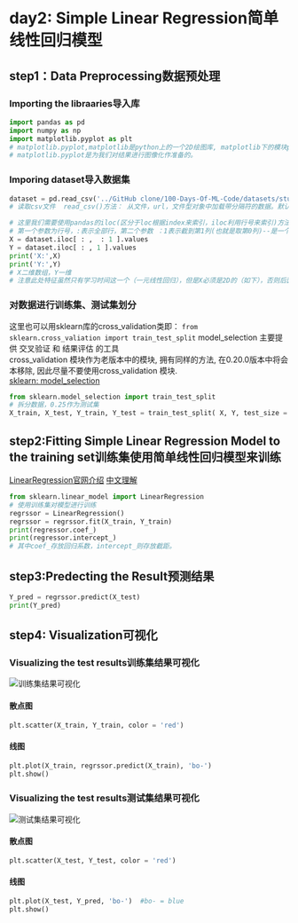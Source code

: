 # day2: Simple Linear Regression简单线性回归模型
## step1：Data Preprocessing数据预处理
### Importing the libraaries导入库
```python
import pandas as pd
import numpy as np
import matplotlib.pyplot as plt
# matplotlib.pyplot,matplotlib是python上的一个2D绘图库, matplotlib下的模块pyplot是一个有命令样式的函数集合，
# matplotlib.pyplot是为我们对结果进行图像化作准备的。
```

### Imporing dataset导入数据集
```python
dataset = pd.read_csv('../GitHub clone/100-Days-Of-ML-Code/datasets/studentscores.csv')
# 读取csv文件  read_csv()方法： 从文件，url，文件型对象中加载带分隔符的数据。默认分隔符为逗号

# 这里我们需要使用pandas的iloc(区分于loc根据index来索引，iloc利用行号来索引)方法来对数据进行处理，
# 第一个参数为行号，:表示全部行，第二个参数 ：1表示截到第1列(也就是取第0列)--是一个范围
X = dataset.iloc[ : ,  : 1 ].values
Y = dataset.iloc[ : , 1 ].values
print('X:',X)
print('Y:',Y)
# X二维数组，Y一维
# 注意此处特征虽然只有学习时间这一个（一元线性回归），但是X必须是2D的（如下），否则后面的regressor.fit函数会出错。
```
### 对数据进行训练集、测试集划分
这里也可以用sklearn库的cross_validation类即：
`from sklearn.cross_valiation import train_test_split`
model_selection 主要提供 交叉验证 和 结果评估 的工具  
cross_validation 模块作为老版本中的模块, 拥有同样的方法, 在0.20.0版本中将会本移除, 因此尽量不要使用cross_validation 模块.  
[sklearn: model_selection](https://blog.csdn.net/qq_39037910/article/details/73333206)
```python
from sklearn.model_selection import train_test_split
# 拆分数据，0.25作为测试集
X_train, X_test, Y_train, Y_test = train_test_split( X, Y, test_size = 1/4, random_state = 0)
```

## step2:Fitting Simple Linear Regression Model to the training set训练集使用简单线性回归模型来训练
[LinearRegression官网介绍](https://scikit-learn.org/stable/modules/generated/sklearn.linear_model.LinearRegression.html)  [中文理解](https://www.cnblogs.com/magle/p/5881170.html)

```python
from sklearn.linear_model import LinearRegression
# 使用训练集对模型进行训练
regrssor = LinearRegression()
regrssor = regrssor.fit(X_train, Y_train)
print(regressor.coef_)
print(regressor.intercept_)
# 其中coef_存放回归系数，intercept_则存放截距。
```

## step3:Predecting the Result预测结果
```python
Y_pred = regrssor.predict(X_test)
print(Y_pred)
```

## step4: Visualization可视化

### Visualizing the test results训练集结果可视化
![训练集结果可视化](https://github.com/liangju1996/100-days-of-ml-code/blob/master/day2%20train.png)

#### 散点图
```python
plt.scatter(X_train, Y_train, color = 'red')
```
#### 线图
```python
plt.plot(X_train, regrssor.predict(X_train), 'bo-')
plt.show()
```

### Visualizing the test results测试集结果可视化
![测试集结果可视化](https://github.com/liangju1996/100-days-of-ml-code/blob/master/day2%20test.png)

#### 散点图
```python
plt.scatter(X_test, Y_test, color = 'red')
```

#### 线图
```python
plt.plot(X_test, Y_pred, 'bo-')  #bo- = blue
plt.show()
```
